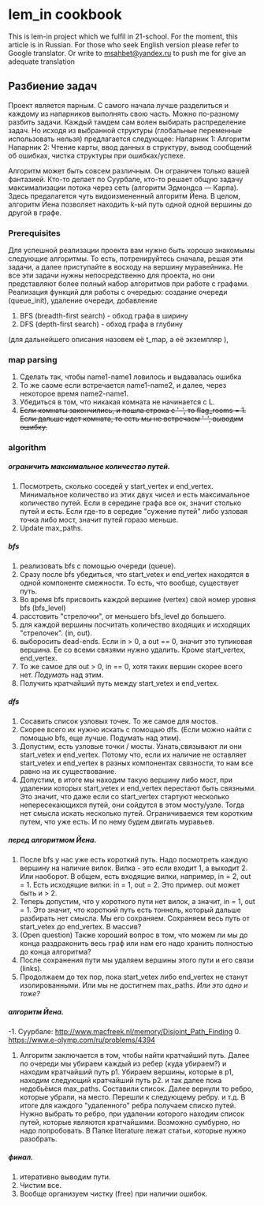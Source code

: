 # lem_in cookbook
This is lem-in project which we fulfil in 21-school.
For the moment, this article is in Russian. For those who seek English version please refer to Google translator.
Or write to msahbet@yandex.ru to push me for give an adequate translation



## Разбиение задач
Проект является парным. С самого начала лучше разделиться и каждому из напарников выполнять свою часть. Можно по-разному разбить задачи. Каждый тамдем сам волен выбирать распределение задач. Но исходя из выбранной структуры (глобальные переменные использовать нельзя) предлагается следующее:
  Напарник 1: Алгоритм
  Напарник 2: Чтение карты, ввод данных в структуру, вывод сообщений об ошибках, чистка структуры при ошибках/успехе.
 
 Алгоритм может быть совсем различным. Он ограничен только вашей фантазией. Кто-то делает по Суурбале, кто-то решает общую задачу максимализации потока через сеть (алгоритм Эдмондса — Карпа). Здесь предалагется чуть видоизмененный алгоритм Йена. В целом, алгоритм Йена позволяет находить k-ый путь одной одной вершины до другой в графе. 

### Prerequisites
Для успешной реализации проекта вам нужно быть хорошо знакомымы следующие алгоритмы. То есть, потренируйтесь сначала, решая эти задачи, а далее приступайте в восходу на вершину муравейника. Не все эти задачи нужны непосредственно для проекта, но они представляют более полный набор алгоритмов при работе с графами.
Реализация функций для работы с очередью: создание очереди (queue_init), удаление очереди, добавление  
1. BFS (breadth-first search) - обход графа в ширину
2. DFS (depth-first search) - обход графа в глубину

  (для дальнейшего описания назовем её t_map, а её экземпляр ), 


### map parsing
1. Сделать так, чтобы name1-name1 ловилось и выдавалась ошибка
2. То же саоме если встречается name1-name2, и далее, через некоторое время name2-name1. 
3. Убедиться в том, что никакая комната не начинается с L.
4. ~~Если комнаты закончились, и пошла строка с '-', то flag_rooms = 1. Если дальше идет комната, то есть мы не встречаем '-', выводим ошибку.~~

### algorithm
##### ограничить максимальное количество путей.
1. Посмотреть, сколько соседей у start_vertex и end_vertex. Минимальное количество из этих двух чисел и есть максимальное количество путей. 
Если в середине графа все ок, значит столько путей и есть. Если где-то в середие "сужение путей" либо узловая точка либо 
мост, значит путей горазо меньше.
2. Update max_paths.

##### bfs
1. реализовать bfs с помощью очереди (queue). 
7. Сразу после bfs убедиться, что start_vetex и end_vertex находятся в одной компоненте смежности. То есть, что вообще, существует путь.
2. Во время bfs присвоить каждой вершине (vertex) свой номер уровня bfs (bfs_level)
3. расстовить "стрелочки", от меньшего bfs_level до большего.
4. для каждой вершины посчитать количество входящих и исходящих "стрелочек". (in, out).
5. выборосить dead-ends. Если in > 0, а out == 0, значит это тупиковая вершина. Ее со всеми связями нужно удалить. Кроме start_vertex, end_vertex.
6. То же самое для out > 0, in == 0, хотя таких вершин скорее всего нет. _Подумать_ над этим. 
7. Получить кратчайший путь между start_vetex и end_vertex.

##### dfs
1. Сосавить список узловых точек. То же самое для мостов.
2. Скорее всего их нужно искать с помощью dfs. (Если можно найти с помощью bfs, еще лучше. Подумать над этим).
3. Допустим, есть узловые точки / мосты. Узнать,связывают ли они start_vetex и end_vertex. Потому что, если их наличие не
оставляет start_vetex и end_vertex в разных компонентах связности, то нам все равно на их существование.
4. Допустим, в итоге мы находим такую вершину либо мост, при удалении которых start_vetex и end_vertex перестают быть связными.
Это значит, что даже если со start_vertex стартуют несколько непересекающихся путей, они сойдутся в этом мосту/узле. Тогда нет 
смысла искать несколько путей. Ограничиваемся тем коротким путем, что уже есть. И по нему будем двигать муравьев.


##### перед алгоритмом Йена.
1. После bfs у нас уже есть короткий путь. Надо посмотреть каждую вершину на наличие вилок. Вилка - это если входит 1, а выходит 2.
Или наоборот. В общем, есть входящие вилки, например, in = 2, out = 1. Есть исходящие вилки: in = 1, out = 2. Это пример. out может 
быть и > 2.
2. Теперь допустим, что у короткого пути нет вилок, а значит, in = 1, out = 1. Это значит, что короткий путь есть тоннель, который
дальше разбирать нет смысла. Мы его сохраняем. Сохраняем весь путь от start_vetex до end_vertex. В массив? 
3. (Open question) Также хороший вопрос в том, что можем ли мы до конца раздраконить весь граф или нам его надо хранить полностью до конца алгоритма?
4. После сохранения пути мы удаляем вершины этого пути и его связи (links). 
5. Продолжаем до тех пор, пока start_vetex либо end_vertex не станут изолированными. Или мы не достигнем max_paths. _Или это одно и тоже?_

##### алгоритм Йена.
-1. Суурбале: http://www.macfreek.nl/memory/Disjoint_Path_Finding
0. https://www.e-olymp.com/ru/problems/4394
1. Алгоритм заключается в том, чтобы найти кратчайший путь. Далее по очереди мы убираем каждый из ребер (куда убираем?) и находим 
кратчайший путь p1. Убираем вершины, которые в p1, находим следующий кратчайший путь p2. и так далее пока недобьёмся max_paths. 
Составили список. Далее вернули то ребро, которые убрали, на место. Перешли к следующему ребру. и т.д. В итоге для каждого "удаленного"
ребра получаем списко путей. Нужно выбрать то ребро, при удалении которого находим список путей, которые являются кратчайшими.
Возможно сумбурно, но надо попробовать.
В Папке literature лежат статьи, которые нужно разобрать.



##### финал.
1. итеративно выводим пути.
2. Чистим все.
3. Вообще организуем чистку (free) при наличии ошибок.
